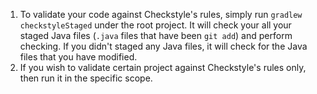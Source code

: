 1. To validate your code against Checkstyle's rules, simply run `gradlew checkstyleStaged` under the root project. It will check your all your staged Java files (`.java` files that have been `git add`) and perform checking. If you didn't staged any Java files, it will check for the Java files that you have modified.
2. If you wish to validate certain project against Checkstyle's rules only, then run it in the specific scope.